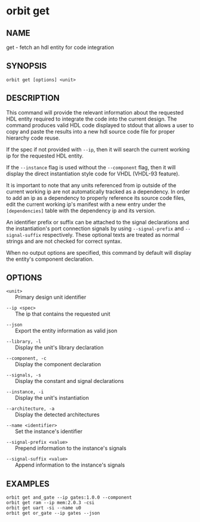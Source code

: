 # __orbit get__

## __NAME__

get - fetch an hdl entity for code integration

## __SYNOPSIS__

```
orbit get [options] <unit>
```

## __DESCRIPTION__

This command will provide the relevant information about the requested HDL
entity required to integrate the code into the current design. The command
produces valid HDL code displayed to stdout that allows a user to copy and
paste the results into a new hdl source code file for proper hierarchy code
reuse.

If the spec if not provided with `--ip`, then it will search the current
working ip for the requested HDL entity.

If the `--instance` flag is used without the `--component` flag, then it will
display the direct instantiation style code for VHDL (VHDL-93 feature).

It is important to note that any units referenced from ip outside of the
current working ip are not automatically tracked as a dependency. In order to
add an ip as a dependency to properly reference its source code files, edit
the current working ip's manifest with a new entry under the `[dependencies]`
table with the dependency ip and its version.

An identifier prefix or suffix can be attached to the signal declarations and
the instantiation's port connection signals by using `--signal-prefix` and 
`--signal-suffix` respectively. These optional texts are treated as normal
strings and are not checked for correct syntax.

When no output options are specified, this command by default will display the
entity's component declaration.

## __OPTIONS__

`<unit>`  
      Primary design unit identifier

`--ip <spec>`  
      The ip that contains the requested unit

`--json`  
      Export the entity information as valid json

`--library, -l`  
      Display the unit's library declaration

`--component, -c`  
      Display the component declaration

`--signals, -s`  
      Display the constant and signal declarations

`--instance, -i`  
      Display the unit's instantiation

`--architecture, -a`  
      Display the detected architectures

`--name <identifier>`  
      Set the instance's identifier

`--signal-prefix <value>`  
      Prepend information to the instance's signals

`--signal-suffix <value>`  
      Append information to the instance's signals

## __EXAMPLES__

```
orbit get and_gate --ip gates:1.0.0 --component
orbit get ram --ip mem:2.0.3 -csi
orbit get uart -si --name u0
orbit get or_gate --ip gates --json
```


